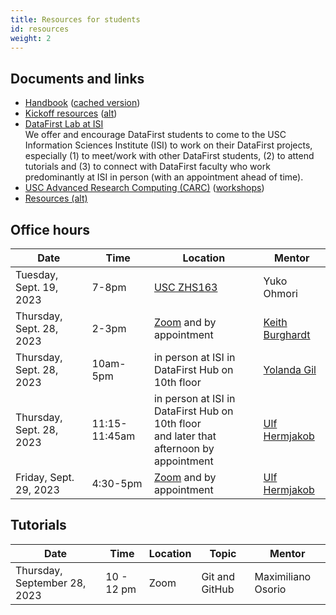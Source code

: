 ```yaml
---
title: Resources for students
id: resources
weight: 2
---
```


## Documents and links

- [Handbook](https://docs.google.com/document/d/15W7Qbvl-aAX8UFdqWf3VxgE6auOoFzkARY5kIpfnDjE) ([cached version](../../../website/uploads/semesters/2023-fall/handbook.pdf))
- [Kickoff resources](../../materials/2023-fall/kickoff) ([alt](https://www.isi.edu/~ulf/DataFirstFall2023/kickoff-resources.html))
- [DataFirst Lab at ISI](../../materials/2023-fall/datafirst-lab-at-isi) <br> We offer and encourage DataFirst students to come to the USC Information Sciences Institute (ISI) to work on their DataFirst projects, especially (1) to meet/work with other DataFirst students, (2) to attend tutorials and (3) to connect with DataFirst faculty who work predominantly at ISI in person (with an appointment ahead of time).
- [USC Advanced Research Computing (CARC)](https://www.carc.usc.edu) ([workshops](https://www.carc.usc.edu/education-and-resources/workshops))
- [Resources (alt)](https://www.isi.edu/~ulf/DataFirstFall2023/DataFirst-resources.html)

## Office hours

| Date                     | Time        | Location                                                           | Mentor                                           |
| ------------------------ | ----------- | ------------------------------------------------------------------ | ------------------------------------------------ |
| Tuesday, Sept. 19, 2023  | 7-8pm       | [USC ZHS163](https://sites.usc.edu/roomfinder/2022/09/07/zhs-163/) | Yuko Ohmori                                      |
| Thursday, Sept. 28, 2023 | 2-3pm       | [Zoom](https://usc.zoom.us/j/9362535427) and by appointment        | [Keith Burghardt](../../author/keith-burghardt/) |
| Thursday, Sept. 28, 2023 | 10am-5pm    | in person at ISI in DataFirst Hub on 10th floor                    | [Yolanda Gil](../../author/yolanda-gil) |
| Thursday, Sept. 28, 2023 | 11:15-11:45am | in person at ISI in DataFirst Hub on 10th floor<br>and later that afternoon by appointment | [Ulf Hermjakob](../../author/ulf-hermjakob) |
| Friday, Sept. 29, 2023   | 4:30-5pm    | [Zoom](https://usc.zoom.us/j/97871923982?pwd=a3FPeXE0T1RXR0hNZUR2V05IanZXdz09) and by appointment        | [Ulf Hermjakob](../../author/ulf-hermjakob)      |

## Tutorials

| Date                         | Time       | Location | Topic          | Mentor             |
| ---------------------------- | ---------- | -------- | -------------- | ------------------ |
| Thursday, September 28, 2023 | 10 - 12 pm | Zoom     | Git and GitHub | Maximiliano Osorio |
